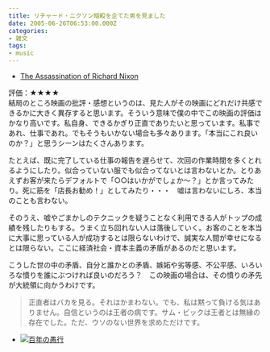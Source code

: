 ```yaml
---
title: リチャード・ニクソン暗殺を企てた男を見ました
date: 2005-06-26T06:53:00.000Z
categories:
- 雑文
tags:
- music
---
```

*   [The Assassination of Richard Nixon](http://www.wisepolicy.com/the_assassination_of_richard_nixon/)

<!-- more -->

評価：★★★★  
結局のところ映画の批評・感想というのは、見た人がその映画にどれだけ共感できるかに大きく異存すると思います。そういう意味で僕の中でこの映画の評価はかなり高いです。私自身、できるかぎり正直でありたいと思っています。私事であれ、仕事であれ。でもそうもいかない場合も多々あります。「本当にこれ良いのか？」と思うシーンはたくさんあります。

たとえば、既に完了している仕事の報告を遅らせて、次回の作業時間を多くとれるようにしたり。似合っていない服でも似合ってないとは言わないとか。とりあえずお客が来たらデフォルトで「○○はいかがでしょか〜？」とか言ってみたり。死に筋を「店長お勧め！」としてみたり・・・　嘘は言わないにしろ、本当のことも言わない。

そのうえ、嘘やごまかしのテクニックを疑うことなく利用できる人がトップの成績を残したりもする。うまく立ち回れない人は落後していく。お客のことを本当に大事に思っている人が成功するとは限らないわけで、誠実な人間が幸せになるとは限らない。ここに経済社会・資本主義の矛盾があるのだと思います。

こうした世の中の矛盾、自分と誰かとの矛盾、嫉妬や劣等感、不公平感、いろいろな憤りを誰にぶつければ良いのだろう？　この映画の場合は、その憤りの矛先が大統領に向かうわけです。

> 正直者はバカを見る。それはかまわない。でも、私は黙って負ける気はありません。自信というのは王者の病です。サム・ビックは王者とは無縁の存在でした。ただ、ウソのない世界を求めただけです。

*   [![](http://images-jp.amazon.com/images/P/4901818007.09.TZZZZZZZ.jpg)百年の愚行](http://www.amazon.co.jp/exec/obidos/ASIN/4901818007/ref=nosim/yutakayamaguc-22)
